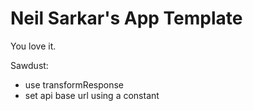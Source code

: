 Neil Sarkar's App Template
==

You love it.

Sawdust:

* use transformResponse
* set api base url using a constant
